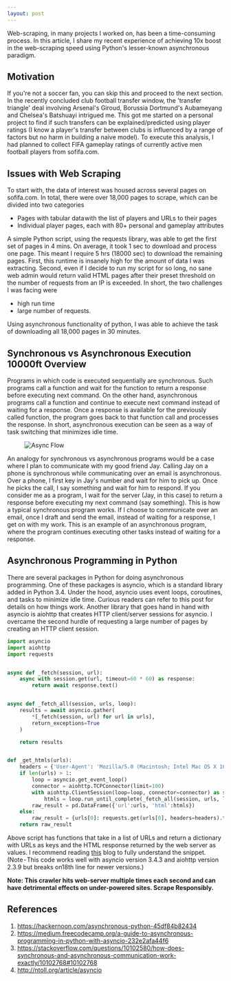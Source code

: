 ```yaml
---
layout: post
---
```

Web-scraping, in many projects I worked on, has been a time-consuming process. In this article, I share my recent experience of achieving 10x boost in the web-scraping speed using Python's lesser-known asynchronous paradigm.

## Motivation
If you're not a soccer fan, you can skip this and proceed to the next section. In the recently concluded club football transfer window, the 'transfer triangle' deal involving Arsenal's Giroud, Borussia Dortmund's Aubameyang and Chelsea's Batshuayi intrigued me. This got me started on a personal project to find if such transfers can be explained/predicted using player ratings (I know a player's transfer between clubs is influenced by a range of factors but no harm in building a naive model). To execute this analysis, I had planned to collect FIFA gameplay ratings of currently active men football players from sofifa.com.

## Issues with Web Scraping

To start with, the data of interest was housed across several pages on sofifa.com. In total, there were over 18,000 pages to scrape, which can be divided into two categories
- Pages with tabular data with the list of players and URLs to their pages
- Individual player pages, each with 80+ personal and gameplay attributes

A simple Python script, using the requests library, was able to get the first set of pages in 4 mins. On average, it took 1 sec to download and process one page. This meant I require 5 hrs (18000 sec) to download the remaining pages. First, this runtime is insanely high for the amount of data I was extracting. Second, even if I decide to run my script for so long, no sane web admin would return valid HTML pages after their preset threshold on the number of requests from an IP is exceeded. In short, the two challenges I was facing were
- high run time
- large number of requests.

Using asynchronous functionality of python, I was able to achieve the task of downloading all 18,000 pages in 30 minutes.

## Synchronous vs Asynchronous Execution 10000ft Overview

Programs in which code is executed sequentially are synchronous. Such programs call a function and wait for the function to return a response before executing next command. On the other hand, asynchronous programs call a function and continue to execute next command instead of waiting for a response. Once a response is available for the previously called function, the program goes back to that function call and processes the response. In short, asynchronous execution can be seen as a way of task switching that minimizes idle time.

<figure>
<img src="https://cdn-images-1.medium.com/max/1600/1*60iugGBHMF7PPSn-fdQrHQ.png" title="async_img" alt="Async Flow" />
</figure>

An analogy for synchronous vs asynchronous programs would be a case where I plan to communicate with my good friend Jay. Calling Jay on a phone is synchronous while communicating over an email is asynchronous. Over a phone, I first key in Jay's number and wait for him to pick up. Once he picks the call, I say something and wait for him to respond. If you consider me as a program, I wait for the server (Jay, in this case) to return a response before executing my next command (say something). This is how a typical synchronous program works. If I choose to communicate over an email, once I draft and send the email, instead of waiting for a response, I get on with my work. This is an example of an asynchronous program, where the program continues executing other tasks instead of waiting for a response.

## Asynchronous Programming in Python

There are several packages in Python for doing asynchronous programming. One of these packages is asyncio, which is a standard library added in Python 3.4. Under the hood, asyncio uses event loops, coroutines, and tasks to minimize idle time. Curious readers can refer to this post for details on how things work. Another library that goes hand in hand with asyncio is aiohttp that creates HTTP client/server sessions for asyncio. I overcame the second hurdle of requesting a large number of pages by creating an HTTP client session.

```python
import asyncio
import aiohttp
import requests


async def _fetch(session, url):
    async with session.get(url, timeout=60 * 60) as response:
        return await response.text()


async def _fetch_all(session, urls, loop):
    results = await asyncio.gather(
        *[_fetch(session, url) for url in urls],
        return_exceptions=True
    )

    return results


def _get_htmls(urls):
    headers = {'User-Agent': 'Mozilla/5.0 (Macintosh; Intel Mac OS X 10_11_5) AppleWebKit/537.36 (KHTML, like Gecko) Chrome/50.0.2661.102 Safari/537.36'}
    if len(urls) > 1:
        loop = asyncio.get_event_loop()
        connector = aiohttp.TCPConnector(limit=100)
        with aiohttp.ClientSession(loop=loop, connector=connector) as session:
            htmls = loop.run_until_complete(_fetch_all(session, urls, loop))
        raw_result = pd.DataFrame({'url':urls, 'html':htmls})
    else:
        raw_result = {urls[0]: requests.get(urls[0], headers=headers).text}
    return raw_result
```

Above script has functions that take in a list of URLs and return a dictionary with URLs as keys and the HTML response returned by the web server as values. I recommend reading [this](https://hackernoon.com/asynchronous-python-45df84b82434) blog to fully understand the snippet. (Note - This code works well with asyncio version 3.4.3 and aiohttp version 2.3.9 but breaks on18th line for newer versions.)

**Note: This crawler hits web-server multiple times each second and can have detrimental effects on under-powered sites. Scrape Responsibly.**

## References
1. https://hackernoon.com/asynchronous-python-45df84b82434
2. https://medium.freecodecamp.org/a-guide-to-asynchronous-programming-in-python-with-asyncio-232e2afa44f6
3. https://stackoverflow.com/questions/10102580/how-does-synchronous-and-asynchronous-communication-work-exactly/10102768#10102768
4. http://ntoll.org/article/asyncio